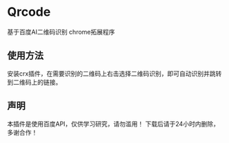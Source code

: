 <h1>Qrcode</h1>
<p>基于百度AI二维码识别 chrome拓展程序 </p>
<h2>使用方法</h2>
<p>安装crx插件，在需要识别的二维码上右击选择二维码识别，即可自动识别并跳转到二维码上的链接。</p>
<h2>声明</h2>
<p>本插件是使用百度API，仅供学习研究，请勿滥用！
 下载后请于24小时内删除，多谢合作！</p>

